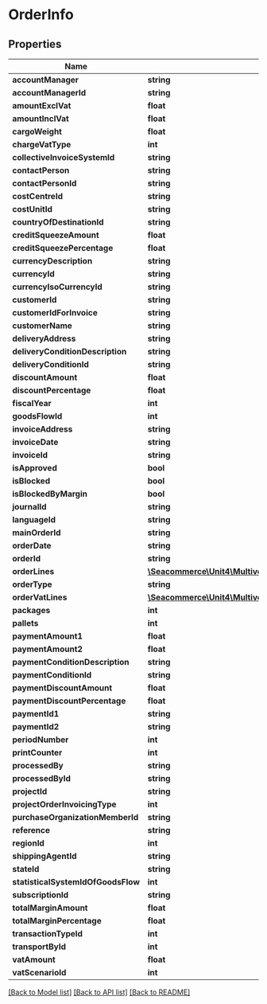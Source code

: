 # OrderInfo

## Properties
Name | Type | Description | Notes
------------ | ------------- | ------------- | -------------
**accountManager** | **string** |  | [optional] 
**accountManagerId** | **string** |  | [optional] 
**amountExclVat** | **float** |  | [optional] 
**amountInclVat** | **float** |  | [optional] 
**cargoWeight** | **float** |  | [optional] 
**chargeVatType** | **int** |  | [optional] 
**collectiveInvoiceSystemId** | **string** |  | [optional] 
**contactPerson** | **string** |  | [optional] 
**contactPersonId** | **string** |  | [optional] 
**costCentreId** | **string** |  | [optional] 
**costUnitId** | **string** |  | [optional] 
**countryOfDestinationId** | **string** |  | [optional] 
**creditSqueezeAmount** | **float** |  | [optional] 
**creditSqueezePercentage** | **float** |  | [optional] 
**currencyDescription** | **string** |  | [optional] 
**currencyId** | **string** |  | [optional] 
**currencyIsoCurrencyId** | **string** |  | [optional] 
**customerId** | **string** |  | [optional] 
**customerIdForInvoice** | **string** |  | [optional] 
**customerName** | **string** |  | [optional] 
**deliveryAddress** | **string** |  | [optional] 
**deliveryConditionDescription** | **string** |  | [optional] 
**deliveryConditionId** | **string** |  | [optional] 
**discountAmount** | **float** |  | [optional] 
**discountPercentage** | **float** |  | [optional] 
**fiscalYear** | **int** |  | [optional] 
**goodsFlowId** | **int** |  | [optional] 
**invoiceAddress** | **string** |  | [optional] 
**invoiceDate** | **string** |  | [optional] 
**invoiceId** | **string** |  | [optional] 
**isApproved** | **bool** |  | [optional] 
**isBlocked** | **bool** |  | [optional] 
**isBlockedByMargin** | **bool** |  | [optional] 
**journalId** | **string** |  | [optional] 
**languageId** | **string** |  | [optional] 
**mainOrderId** | **string** |  | [optional] 
**orderDate** | **string** |  | [optional] 
**orderId** | **string** |  | [optional] 
**orderLines** | [**\Seacommerce\Unit4\Multivers\Sdk\Model\OrderLineInfo[]**](OrderLineInfo.md) |  | [optional] 
**orderType** | **string** |  | [optional] 
**orderVatLines** | [**\Seacommerce\Unit4\Multivers\Sdk\Model\OrderVatLineInfo[]**](OrderVatLineInfo.md) |  | [optional] 
**packages** | **int** |  | [optional] 
**pallets** | **int** |  | [optional] 
**paymentAmount1** | **float** |  | [optional] 
**paymentAmount2** | **float** |  | [optional] 
**paymentConditionDescription** | **string** |  | [optional] 
**paymentConditionId** | **string** |  | [optional] 
**paymentDiscountAmount** | **float** |  | [optional] 
**paymentDiscountPercentage** | **float** |  | [optional] 
**paymentId1** | **string** |  | [optional] 
**paymentId2** | **string** |  | [optional] 
**periodNumber** | **int** |  | [optional] 
**printCounter** | **int** |  | [optional] 
**processedBy** | **string** |  | [optional] 
**processedById** | **string** |  | [optional] 
**projectId** | **string** |  | [optional] 
**projectOrderInvoicingType** | **int** |  | [optional] 
**purchaseOrganizationMemberId** | **string** |  | [optional] 
**reference** | **string** |  | [optional] 
**regionId** | **int** |  | [optional] 
**shippingAgentId** | **string** |  | [optional] 
**stateId** | **string** |  | [optional] 
**statisticalSystemIdOfGoodsFlow** | **int** |  | [optional] 
**subscriptionId** | **string** |  | [optional] 
**totalMarginAmount** | **float** |  | [optional] 
**totalMarginPercentage** | **float** |  | [optional] 
**transactionTypeId** | **int** |  | [optional] 
**transportById** | **int** |  | [optional] 
**vatAmount** | **float** |  | [optional] 
**vatScenarioId** | **int** |  | [optional] 

[[Back to Model list]](../README.md#documentation-for-models) [[Back to API list]](../README.md#documentation-for-api-endpoints) [[Back to README]](../README.md)



